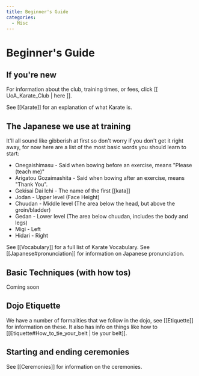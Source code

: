 ```yaml
---
title: Beginner's Guide
categories:
  - Misc
---
```


# Beginner's Guide

## If you're new

For information about the club, training times, or fees, click [[ UoA_Karate_Club | here ]].

See [[Karate]] for an explanation of what Karate is.

## The Japanese we use at training

It'll all sound like gibberish at first so don't worry if you don't get it right away, for now here are a list of the most basic words you should learn to start:

- Onegaishimasu - Said when bowing before an exercise, means "Please (teach me)"
- Arigatou Gozaimashita - Said when bowing after an exercise, means "Thank You".
- Gekisai Dai Ichi - The name of the first [[kata]]
- Jodan - Upper level (Face Height)
- Chuudan - Middle level (The area below the head, but above the groin/bladder)
- Gedan - Lower level (The area below chuudan, includes the body and legs)
- Migi - Left
- Hidari - Right

See [[Vocabulary]] for a full list of Karate Vocabulary.
See [[Japanese#pronunciation]] for information on Japanese pronunciation.

## Basic Techniques (with how tos)

Coming soon

## Dojo Etiquette

We have a number of formalities that we follow in the dojo, see [[Etiquette]] for information on these.
It also has info on things like how to [[Etiquette#How_to_tie_your_belt | tie your belt]].

## Starting and ending ceremonies

See [[Ceremonies]] for information on the ceremonies.

<Footer-Nav />
